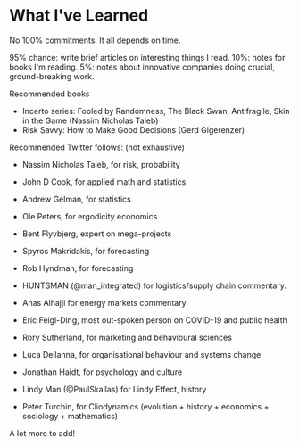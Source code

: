 # What I've Learned

No 100% commitments. It all depends on time.

95% chance: write brief articles on interesting things I read.
10%: notes for books I'm reading.
5%: notes about innovative companies doing crucial, ground-breaking work.

Recommended books

* Incerto series: Fooled by Randomness, The Black Swan, Antifragile, Skin in the Game (Nassim Nicholas Taleb)
* Risk Savvy: How to Make Good Decisions (Gerd Gigerenzer)


Recommended Twitter follows: (not exhaustive)
* Nassim Nicholas Taleb, for risk, probability
* John D Cook, for applied math and statistics
* Andrew Gelman, for statistics
* Ole Peters, for ergodicity economics

* Bent Flyvbjerg, expert on mega-projects
* Spyros Makridakis, for forecasting
* Rob Hyndman, for forecasting

* HUNTSMAN (@man_integrated) for logistics/supply chain commentary.
* Anas Alhajji for energy markets commentary
* Eric Feigl-Ding, most out-spoken person on COVID-19 and public health

* Rory Sutherland, for marketing and behavioural sciences
* Luca Dellanna, for organisational behaviour and systems change

* Jonathan Haidt, for psychology and culture
* Lindy Man (@PaulSkallas) for Lindy Effect, history
* Peter Turchin, for Cliodynamics (evolution + history + economics + sociology + mathematics)

A lot more to add!
